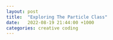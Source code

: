 ```yaml
---
layout: post
title:  "Exploring The Particle Class"
date:   2022-08-19 21:44:00 +1000
categories: creative coding
---
```


